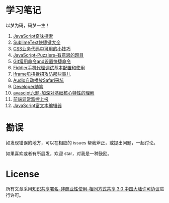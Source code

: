 # 学习笔记

以梦为码，码梦一生！

1. [JavaScript奇味探索][1]
2. [SublimeText快捷键大全][2]
3. [CSS业务代码中可用的小技巧][3]
4. [JavaScript-Puzzlers-有意思的题目][4]
5. [Git常用命令and设置快捷命令][5]
6. [Fiddler手机代理调试基本配置和使用][6]
7. [Iframe见招拆招攻防那些事儿][7]
8. [Audio自动播放Safari采坑][8]
9. [Developer随笔][9]
10. [avascipt六题-加深对基础核心特性的理解][10]
11. [前端异常监控上报][11]
12. [JavaScript富文本编辑器][12]


# 勘误

如发现错误的地方，可以在相应的 issues 帮我斧正，或提出问题，一起讨论。

如果喜欢或者有所启发，欢迎 star，对我是一种鼓励。

# License

所有文章采用[知识共享署名-非商业性使用-相同方式共享 3.0 中国大陆许可协议][13]进行许可。


  [1]: https://github.com/xiaohuazheng/twbm/issues/1
  [2]: https://github.com/xiaohuazheng/twbm/issues/2
  [3]: https://github.com/xiaohuazheng/twbm/issues/3
  [4]: https://xiaohuazheng.github.io/puzzlers.html
  [5]: https://github.com/xiaohuazheng/twbm/issues/6
  [6]: https://github.com/xiaohuazheng/twbm/issues/7
  [7]: https://github.com/xiaohuazheng/twbm/issues/8
  [8]: https://github.com/xiaohuazheng/twbm/issues/9
  [9]: https://github.com/xiaohuazheng/twbm/issues/10
  [10]: https://github.com/xiaohuazheng/twbm/issues/11
  [11]: https://github.com/xiaohuazheng/twbm/issues/12
  [12]: https://github.com/xiaohuazheng/twbm/issues/13
  [13]: https://creativecommons.org/licenses/by-nc-sa/3.0/cn/
